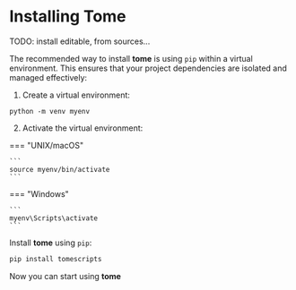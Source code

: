# Installing Tome

TODO: install editable, from sources...

The recommended way to install **tome** is using `pip` within a virtual environment. This ensures that your project dependencies are isolated and managed effectively:

1. Create a virtual environment:

```
python -m venv myenv
```

2. Activate the virtual environment:

=== "UNIX/macOS"

    ```
    source myenv/bin/activate
    ```

=== "Windows"

    ```
    myenv\Scripts\activate
    ```

Install **tome** using `pip`:

```bash
pip install tomescripts
```

Now you can start using **tome**